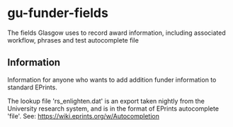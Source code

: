 # gu-funder-fields
The fields Glasgow uses to record award information, including associated workflow, phrases and test autocomplete file

## Information ##

Information for anyone who wants to add addition funder information to standard EPrints.

The lookup file 'rs_enlighten.dat' is an export taken nightly from the University research system, and is in the format of EPrints autocomplete 'file'. See: https://wiki.eprints.org/w/Autocompletion

